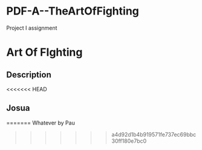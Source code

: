 # PDF-A--TheArtOfFighting
Project I assignment
# Art Of FIghting
## Description

<<<<<<< HEAD
## Josua
=======
Whatever by Pau
>>>>>>> a4d92d1b4b919571fe737ec69bbc30ff180e7bc0
